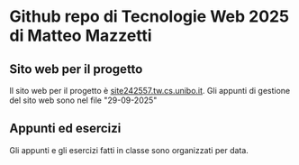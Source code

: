 <h1>Github repo di Tecnologie Web 2025 di Matteo Mazzetti</h1>
<h2>Sito web per il progetto</h2>
<p>Il sito web per il progetto è <a href="http://site242557.tw.cs.unibo.it">site242557.tw.cs.unibo.it</a>. Gli appunti di gestione del sito web sono nel file "29-09-2025"</p>
<h2>Appunti ed esercizi</h2>
<p>Gli appunti e gli esercizi fatti in classe sono organizzati per data.</p>

